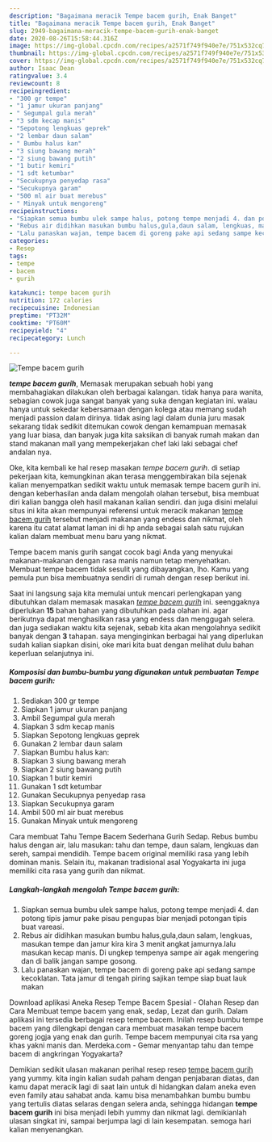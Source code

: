 ```yaml
---
description: "Bagaimana meracik Tempe bacem gurih, Enak Banget"
title: "Bagaimana meracik Tempe bacem gurih, Enak Banget"
slug: 2949-bagaimana-meracik-tempe-bacem-gurih-enak-banget
date: 2020-08-26T15:58:44.316Z
image: https://img-global.cpcdn.com/recipes/a2571f749f940e7e/751x532cq70/tempe-bacem-gurih-foto-resep-utama.jpg
thumbnail: https://img-global.cpcdn.com/recipes/a2571f749f940e7e/751x532cq70/tempe-bacem-gurih-foto-resep-utama.jpg
cover: https://img-global.cpcdn.com/recipes/a2571f749f940e7e/751x532cq70/tempe-bacem-gurih-foto-resep-utama.jpg
author: Isaac Dean
ratingvalue: 3.4
reviewcount: 8
recipeingredient:
- "300 gr tempe"
- "1 jamur ukuran panjang"
- " Segumpal gula merah"
- "3 sdm kecap manis"
- "Sepotong lengkuas geprek"
- "2 lembar daun salam"
- " Bumbu halus kan"
- "3 siung bawang merah"
- "2 siung bawang putih"
- "1 butir kemiri"
- "1 sdt ketumbar"
- "Secukupnya penyedap rasa"
- "Secukupnya garam"
- "500 ml air buat merebus"
- " Minyak untuk mengoreng"
recipeinstructions:
- "Siapkan semua bumbu ulek sampe halus, potong tempe menjadi 4. dan potong tipis jamur pake pisau pengupas biar menjadi potongan tipis buat vareasi."
- "Rebus air didihkan masukan bumbu halus,gula,daun salam, lengkuas, masukan tempe dan jamur kira kira 3 menit angkat jamurnya.lalu masukan kecap manis. Di ungkep tempenya sampe air agak mengering dan di balik jangan sampe gosong."
- "Lalu panaskan wajan, tempe bacem di goreng pake api sedang sampe kecoklatan. Tata jamur di tengah piring sajikan tempe siap buat lauk makan"
categories:
- Resep
tags:
- tempe
- bacem
- gurih

katakunci: tempe bacem gurih 
nutrition: 172 calories
recipecuisine: Indonesian
preptime: "PT32M"
cooktime: "PT60M"
recipeyield: "4"
recipecategory: Lunch

---
```



![Tempe bacem gurih](https://img-global.cpcdn.com/recipes/a2571f749f940e7e/751x532cq70/tempe-bacem-gurih-foto-resep-utama.jpg)

<b><i>tempe bacem gurih</i></b>, Memasak merupakan sebuah hobi yang membahagiakan dilakukan oleh berbagai kalangan. tidak hanya para wanita, sebagian cowok juga sangat banyak yang suka dengan kegiatan ini. walau hanya untuk sekedar kebersamaan dengan kolega atau memang sudah menjadi passion dalam dirinya. tidak asing lagi dalam dunia juru masak sekarang tidak sedikit ditemukan cowok dengan kemampuan memasak yang luar biasa, dan banyak juga kita saksikan di banyak rumah makan dan stand makanan mall yang mempekerjakan chef laki laki sebagai chef andalan nya.

Oke, kita kembali ke hal resep masakan <i>tempe bacem gurih</i>. di setiap pekerjaan kita, kemungkinan akan terasa menggembirakan bila sejenak kalian menyempatkan sedikit waktu untuk memasak tempe bacem gurih ini. dengan keberhasilan anda dalam mengolah olahan tersebut, bisa membuat diri kalian bangga oleh hasil makanan kalian sendiri. dan juga disini melalui situs ini kita akan mempunyai referensi untuk meracik makanan <u>tempe bacem gurih</u> tersebut menjadi makanan yang endess dan nikmat, oleh karena itu catat alamat laman ini di hp anda sebagai salah satu rujukan kalian dalam membuat menu baru yang nikmat.

Tempe bacem manis gurih sangat cocok bagi Anda yang menyukai makanan-makanan dengan rasa manis namun tetap menyehatkan. Membuat tempe bacem tidak sesulit yang dibayangkan, lho. Kamu yang pemula pun bisa membuatnya sendiri di rumah dengan resep berikut ini.


Saat ini langsung saja kita memulai untuk mencari perlengkapan yang dibutuhkan dalam memasak masakan <u><i>tempe bacem gurih</i></u> ini. seenggaknya diperlukan <b>15</b> bahan bahan yang dibutuhkan pada olahan ini. agar berikutnya dapat menghasilkan rasa yang endess dan menggugah selera. dan juga sediakan waktu kita sejenak, sebab kita akan mengolahnya sedikit banyak dengan <b>3</b> tahapan. saya menginginkan berbagai hal yang diperlukan sudah kalian siapkan disini, oke mari kita buat dengan melihat dulu bahan keperluan selanjutnya ini.

<!--inarticleads1-->

##### Komposisi dan bumbu-bumbu yang digunakan untuk pembuatan Tempe bacem gurih:

1. Sediakan 300 gr tempe
1. Siapkan 1 jamur ukuran panjang
1. Ambil  Segumpal gula merah
1. Siapkan 3 sdm kecap manis
1. Siapkan Sepotong lengkuas geprek
1. Gunakan 2 lembar daun salam
1. Siapkan  Bumbu halus kan:
1. Siapkan 3 siung bawang merah
1. Siapkan 2 siung bawang putih
1. Siapkan 1 butir kemiri
1. Gunakan 1 sdt ketumbar
1. Gunakan Secukupnya penyedap rasa
1. Siapkan Secukupnya garam
1. Ambil 500 ml air buat merebus
1. Gunakan  Minyak untuk mengoreng


Cara membuat Tahu Tempe Bacem Sederhana Gurih Sedap. Rebus bumbu halus dengan air, lalu masukan: tahu dan tempe, daun salam, lengkuas dan sereh, sampai mendidih. Tempe bacem original memiliki rasa yang lebih dominan manis. Selain itu, makanan tradisional asal Yogyakarta ini juga memiliki cita rasa yang gurih dan nikmat. 

<!--inarticleads2-->

##### Langkah-langkah mengolah Tempe bacem gurih:

1. Siapkan semua bumbu ulek sampe halus, potong tempe menjadi 4. dan potong tipis jamur pake pisau pengupas biar menjadi potongan tipis buat vareasi.
1. Rebus air didihkan masukan bumbu halus,gula,daun salam, lengkuas, masukan tempe dan jamur kira kira 3 menit angkat jamurnya.lalu masukan kecap manis. Di ungkep tempenya sampe air agak mengering dan di balik jangan sampe gosong.
1. Lalu panaskan wajan, tempe bacem di goreng pake api sedang sampe kecoklatan. Tata jamur di tengah piring sajikan tempe siap buat lauk makan


Download aplikasi Aneka Resep Tempe Bacem Spesial - Olahan Resep dan Cara Membuat tempe bacem yang enak, sedap, Lezat dan gurih. Dalam aplikasi ini tersedia berbagai resep tempe bacem. Inilah resep bumbu tempe bacem yang dilengkapi dengan cara membuat masakan tempe bacem goreng jogja yang enak dan gurih. Tempe bacem mempunyai cita rsa yang khas yakni manis dan. Merdeka.com - Gemar menyantap tahu dan tempe bacem di angkringan Yogyakarta? 

Demikian sedikit ulasan makanan perihal resep resep <u>tempe bacem gurih</u> yang yummy. kita ingin kalian sudah paham dengan penjabaran diatas, dan kamu dapat meracik lagi di saat lain untuk di hidangkan dalam aneka even even family atau sahabat anda. kamu bisa menambahkan bumbu bumbu yang tertulis diatas selaras dengan selera anda, sehingga hidangan <b>tempe bacem gurih</b> ini bisa menjadi lebih yummy dan nikmat lagi. demikianlah ulasan singkat ini, sampai berjumpa lagi di lain kesempatan. semoga hari kalian menyenangkan.
